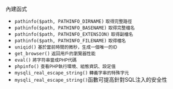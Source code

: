 內建函式
- `pathinfo($path, PATHINFO_DIRNAME)` <small>取得完整路徑</small>
- `pathinfo($path, PATHINFO_BASENAME)` <small>取得完整檔名</small>
- `pathinfo($path, PATHINFO_EXTENSION)` <small>取得副檔名</small>
- `pathinfo($path, PATHINFO_FILENAME)` <small>取得檔名</small>
- `uniqid()` <small>基於當前時間的微秒，生成一個唯一的ID</small>
- `get_browser()` <small>返回用戶的瀏覽器性能</small>
- `eval()` <small>將字符串當成PHP代碼</small>
- `phpinfo()` <small>查看PHP執行環境、組態資訊、設定值</small>
- `mysqli_real_escape_string()` <small>轉義字串的特殊字元</small>
- `mysqli_real_escape_string()`函數可提高針對SQL注入的安全性